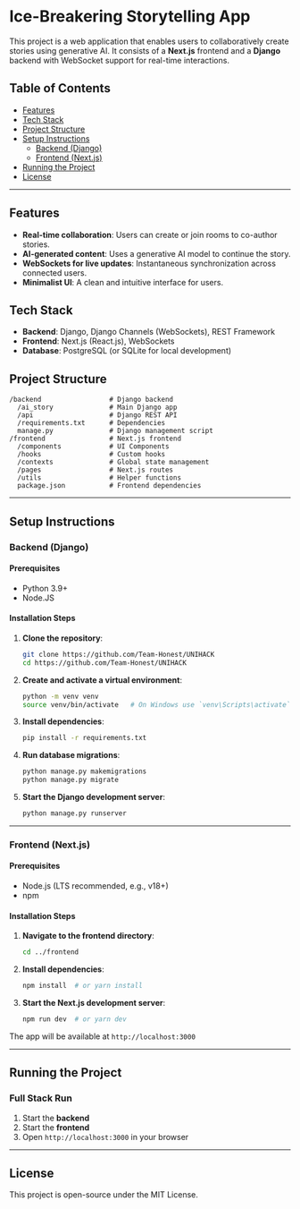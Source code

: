 # Ice-Breakering Storytelling App

This project is a web application that enables users to collaboratively create stories using generative AI. It consists of a **Next.js** frontend and a **Django** backend with WebSocket support for real-time interactions.

## Table of Contents
- [Features](#features)
- [Tech Stack](#tech-stack)
- [Project Structure](#project-structure)
- [Setup Instructions](#setup-instructions)
  - [Backend (Django)](#backend-django)
  - [Frontend (Next.js)](#frontend-nextjs)
- [Running the Project](#running-the-project)
- [License](#license)

---

## Features
- **Real-time collaboration**: Users can create or join rooms to co-author stories.
- **AI-generated content**: Uses a generative AI model to continue the story.
- **WebSockets for live updates**: Instantaneous synchronization across connected users.
- **Minimalist UI**: A clean and intuitive interface for users.

## Tech Stack
- **Backend**: Django, Django Channels (WebSockets), REST Framework
- **Frontend**: Next.js (React.js), WebSockets
- **Database**: PostgreSQL (or SQLite for local development)

## Project Structure
```
/backend                 # Django backend
  /ai_story              # Main Django app
  /api                   # Django REST API
  /requirements.txt      # Dependencies
  manage.py              # Django management script
/frontend                # Next.js frontend
  /components            # UI Components
  /hooks                 # Custom hooks
  /contexts              # Global state management
  /pages                 # Next.js routes
  /utils                 # Helper functions
  package.json           # Frontend dependencies
```

---

## Setup Instructions

### Backend (Django)

#### Prerequisites
- Python 3.9+
- Node.JS


#### Installation Steps
1. **Clone the repository**:
   ```sh
   git clone https://github.com/Team-Honest/UNIHACK
   cd https://github.com/Team-Honest/UNIHACK
   ```

2. **Create and activate a virtual environment**:
   ```sh
   python -m venv venv
   source venv/bin/activate   # On Windows use `venv\Scripts\activate`
   ```

3. **Install dependencies**:
   ```sh
   pip install -r requirements.txt
   ```

4. **Run database migrations**:
   ```sh
   python manage.py makemigrations
   python manage.py migrate
   ```


5. **Start the Django development server**:
   ```sh
   python manage.py runserver
   ```


---

### Frontend (Next.js)

#### Prerequisites
- Node.js (LTS recommended, e.g., v18+)
- npm 

#### Installation Steps
1. **Navigate to the frontend directory**:
   ```sh
   cd ../frontend
   ```

2. **Install dependencies**:
   ```sh
   npm install  # or yarn install
   ```

3. **Start the Next.js development server**:
   ```sh
   npm run dev  # or yarn dev
   ```

The app will be available at `http://localhost:3000`

---

## Running the Project
### Full Stack Run
1. Start the **backend** 
2. Start the **frontend** 
3. Open `http://localhost:3000` in your browser


---

## License
This project is open-source under the MIT License.

